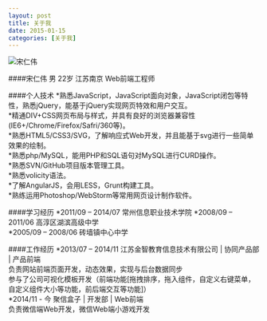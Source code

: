 ```yaml
---
layout: post
title: 关于我
date: 2015-01-15
categories: [关于我]
---
```


![宋仁伟](http://rwson.github.io/assets/img/me.jpg)

####宋仁伟 男 22岁 江苏南京 Web前端工程师    

####个人技术
*熟悉JavaScript，JavaScript面向对象，JavaScript闭包等特性，熟悉jQuery，能基于jQuery实现网页特效和用户交互。   
*精通DIV+CSS网页布局与样式，并具有良好的浏览器兼容性(IE6+/Chrome/Firefox/Safri/360等)。   
*熟悉HTML5/CSS3/SVG，了解响应式Web开发，并且能基于svg进行一些简单效果的绘制。   
*熟悉php/MySQL，能用PHP和SQL语句对MySQL进行CURD操作。   
*熟悉SVN/GitHub项目版本管理工具。   
*熟悉volicity语法。   
*了解AngularJS，会用LESS，Grunt构建工具。   
*熟练运用Photoshop/WebStorm等常用网页设计制作软件。   

####学习经历
*2011/09 – 2014/07 常州信息职业技术学院
*2008/09 – 2011/06 高淳区湖滨高级中学   
*2005/09 – 2008/06 砖墙镇中心中学   

####工作经历
*2013/07 – 2014/11   江苏金智教育信息技术有限公司 | 协同产品部 | 产品前端    
负责网站前端页面开发，动态效果，实现与后台数据同步   
参与了公司可视化模板开发（前端功能[拖拽排序，拖入组件，自定义右键菜单，自定义组件大小等功能，前后端交互等功能]）   
*2014/11 - 今  聚信盒子 | 开发部 | Web前端   
负责微信端Web开发，微信Web端小游戏开发